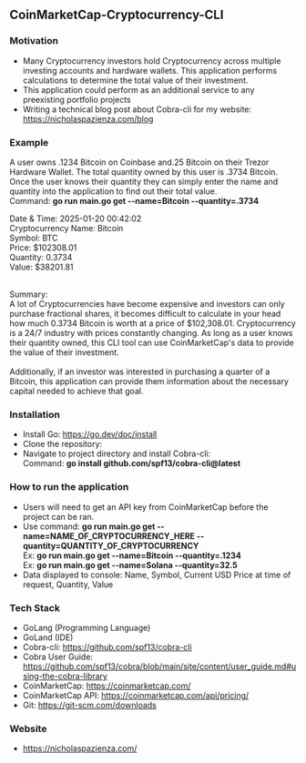 ## CoinMarketCap-Cryptocurrency-CLI

### Motivation
- Many Cryptocurrency investors hold Cryptocurrency across multiple investing accounts and hardware wallets. This application performs calculations to determine the total value of their investment. <br>
- This application could perform as an additional service to any preexisting portfolio projects
- Writing a technical blog post about Cobra-cli for my website: https://nicholaspazienza.com/blog <br>

### Example
A user owns .1234 Bitcoin on Coinbase and.25 Bitcoin on their Trezor Hardware Wallet.
The total quantity owned by this user is .3734 Bitcoin.<br>
Once the user knows their quantity they can simply enter the name and quantity into the application to find out their total value. <br>
Command: **go run main.go get --name=Bitcoin --quantity=.3734** <br>

Date & Time: 2025-01-20 00:42:02 <br>
Cryptocurrency Name: Bitcoin <br>
Symbol: BTC <br>
Price: \$102308.01 <br>
Quantity: 0.3734 <br>
Value: \$38201.81 <br> <br>

Summary: <br>
A lot of Cryptocurrencies have become expensive and investors can only purchase fractional shares, it becomes difficult to calculate in your head how much 0.3734 Bitcoin is worth at a price of \$102,308.01. Cryptocurrency is a 24/7 industry with prices constantly changing. As long as a user knows their quantity owned, this CLI tool can use CoinMarketCap's data to provide the value of their investment.  <br> <br>
Additionally, if an investor was interested in purchasing a quarter of a Bitcoin, this application can provide them information about the necessary capital needed to achieve that goal.


### Installation
- Install Go: https://go.dev/doc/install <br>
- Clone the repository: <br>
- Navigate to project directory and install Cobra-cli: <br>
Command: **go install github.com/spf13/cobra-cli@latest**

### How to run the application
- Users will need to get an API key from CoinMarketCap before the project can be ran.
- Use command: **go run main.go get --name=NAME_OF_CRYPTOCURRENCY_HERE --quantity=QUANTITY_OF_CRYPTOCURRENCY** <br>
Ex: **go run main.go get --name=Bitcoin --quantity=.1234** <br>
Ex: **go run main.go get --name=Solana --quantity=32.5**
- Data displayed to console: Name, Symbol, Current USD Price at time of request, Quantity, Value

### Tech Stack
- GoLang (Programming Language)
- GoLand (IDE)
- Cobra-cli: https://github.com/spf13/cobra-cli
- Cobra User Guide: https://github.com/spf13/cobra/blob/main/site/content/user_guide.md#using-the-cobra-library
- CoinMarketCap: https://coinmarketcap.com/
- CoinMarketCap API: https://coinmarketcap.com/api/pricing/
- Git: https://git-scm.com/downloads

### Website
- https://nicholaspazienza.com/


